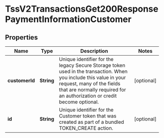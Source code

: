 
# TssV2TransactionsGet200ResponsePaymentInformationCustomer

## Properties
Name | Type | Description | Notes
------------ | ------------- | ------------- | -------------
**customerId** | **String** | Unique identifier for the legacy Secure Storage token used in the transaction. When you include this value in your request, many of the fields that are normally required for an authorization or credit become optional.  |  [optional]
**id** | **String** | Unique identifier for the Customer token that was created as part of a bundled TOKEN_CREATE action.  |  [optional]



